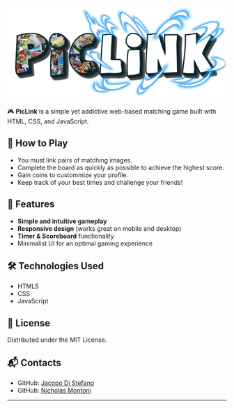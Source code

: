 <p align="center">
  <img src="PicLink/foto/titolo.png" width="600"/>
</p>


🎮 **PicLink** is a simple yet addictive web-based matching game built with HTML, CSS, and JavaScript.

## 🚀 How to Play

- You must link pairs of matching images.
- Complete the board as quickly as possible to achieve the highest score.
- Gain coins to custommize your profile.
- Keep track of your best times and challenge your friends!

## 🌟 Features

- **Simple and intuitive gameplay**
- **Responsive design** (works great on mobile and desktop)
- **Timer & Scoreboard** functionality
- Minimalist UI for an optimal gaming experience

## 🛠️ Technologies Used

- HTML5
- CSS
- JavaScript

## 📄 License

Distributed under the MIT License.

## 📬 Contacts

- GitHub: [Jacopo Di Stefano](https://github.com/jacdiste)
- GitHub: [Nicholas Montoni](https://github.com/NicholasMontoni)

---
